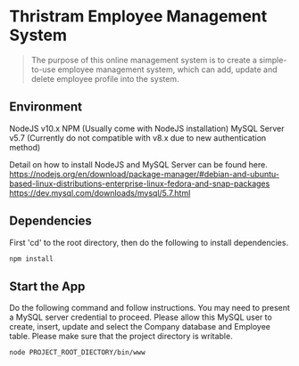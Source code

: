 # Thristram Employee Management System

> The purpose of this online management system is to create a simple-to-use employee management system, which can add, update and delete employee profile into the system. 

## Environment

NodeJS v10.x
NPM (Usually come with NodeJS installation)
MySQL Server v5.7 (Currently do not compatible with v8.x due to new authentication method)

Detail on how to install NodeJS and MySQL Server can be found here.
https://nodejs.org/en/download/package-manager/#debian-and-ubuntu-based-linux-distributions-enterprise-linux-fedora-and-snap-packages
https://dev.mysql.com/downloads/mysql/5.7.html

## Dependencies

First 'cd' to the root directory, then do the following to install dependencies.

```sh
npm install
```

## Start the App
Do the following command and follow instructions. You may need to present a MySQL server credential to proceed. Please allow this MySQL user to create, insert, update and select the Company database and Employee table. Please make sure that the project directory is writable.

```sh
node PROJECT_ROOT_DIECTORY/bin/www
```

